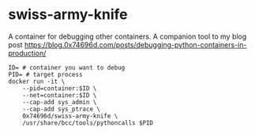 # swiss-army-knife

A container for debugging other containers. A companion tool to my blog post https://blog.0x74696d.com/posts/debugging-python-containers-in-production/

```
ID= # container you want to debug
PID= # target process
docker run -it \
    --pid=container:$ID \
    --net=container:$ID \
    --cap-add sys_admin \
    --cap-add sys_ptrace \
    0x74696d/swiss-army-knife \
    /usr/share/bcc/tools/pythoncalls $PID
```
